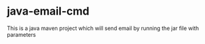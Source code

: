 # java-email-cmd
This is a java maven project which will send email by running the jar file with parameters
